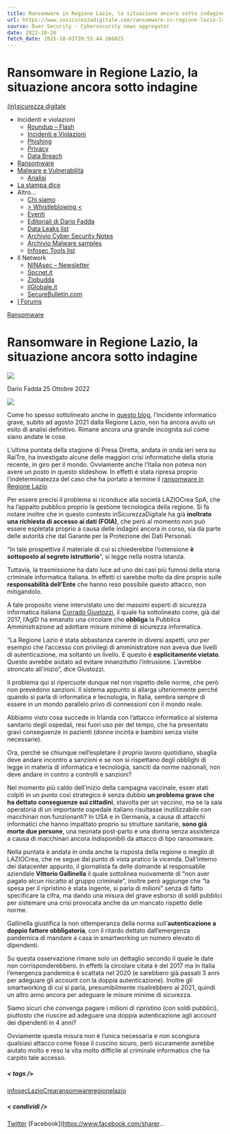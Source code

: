 ```yaml
---
title: Ransomware in Regione Lazio, la situazione ancora sotto indagine
url: https://www.insicurezzadigitale.com/ransomware-in-regione-lazio-la-situazione-ancora-sotto-indagine/
source: Over Security - Cybersecurity news aggregator
date: 2022-10-26
fetch_date: 2025-10-03T20:55:44.266025
---
```


# Ransomware in Regione Lazio, la situazione ancora sotto indagine

[(in)sicurezza digitale](https://insicurezzadigitale.com/)

* Incidenti e violazioni
  + [Roundup – Flash](https://insicurezzadigitale.com/category/roundup/)
  + [Incidenti e Violazioni](https://insicurezzadigitale.com/category/incidenti-e-violazioni/)
  + [Phishing](https://insicurezzadigitale.com/category/phishing/)
  + [Privacy](https://insicurezzadigitale.com/category/privacy/)
  + [Data Breach](https://insicurezzadigitale.com/category/data-breach/)
* [Ransomware](https://insicurezzadigitale.com/category/ransomware/)
* [Malware e Vulnerabilità](https://insicurezzadigitale.com/category/malware-e-vulnerabilita/)
  + [Analisi](https://insicurezzadigitale.com/category/analisi/)
* [La stampa dice](https://insicurezzadigitale.com/la-stampa-dice/)
* Altro…
  + [Chi siamo](https://insicurezzadigitale.com/chi-siamo/)
  + [> Whistleblowing <](https://insicurezzadigitale.com/whistleblowing/)
  + [Eventi](https://insicurezzadigitale.com/category/eventi/)
  + [Editoriali di Dario Fadda](https://blogsicurezza.myblog.it/)
  + [Data Leaks list](https://insicurezzadigitale.com/data-leaks-list/)
  + [Archivio Cyber Security Notes](https://insicurezzadigitale.com/archivio-cyber-security-notes/)
  + [Archivio Malware samples](https://insicurezzadigitale.com/archivio-malware-samples/)
  + [Infosec Tools list](/tool)
* Il Network
  + [NINAsec – Newsletter](https://ninasec.substack.com/)
  + [Spcnet.it](https://www.spcnet.it)
  + [Ziobudda](https://www.ziobudda.org)
  + [ilGlobale.it](https://www.ilglobale.it)
  + [SecureBulletin.com](https://securebulletin.com/)
* [I Forums](https://forum.ransomfeed.it/)

[Ransomware](https://insicurezzadigitale.com/category/ransomware/)

# Ransomware in Regione Lazio, la situazione ancora sotto indagine

![](https://secure.gravatar.com/avatar/0706373a7341ff1dd0bc60952232b77edfc2fcce715f4397e0ecab569e94cfc0?s=48&d=mm&r=g)

Dario Fadda
25 Ottobre 2022

![](https://insicurezzadigitale.com/wp-content/uploads/2022/10/cover_lazio-1024x575.jpg)

Come ho spesso sottolineato anche in [questo blog](https://www.insicurezzadigitale.com/relazione-tra-green-pass-falsi-e-attacchi-apt-a-sanita-italiana/), l’incidente informatico grave, subito ad agosto 2021 dalla Regione Lazio, non ha ancora avuto un esito di analisi definitivo. Rimane ancora una grande incognita sul come siano andate le cose.

L’ultima puntata della stagione di Presa Diretta, andata in onda ieri sera su RaiTre, ha investigato alcune delle maggiori crisi informatiche della storia recente, in giro per il mondo. Ovviamente anche l’Italia non poteva non avere un posto in questo slideshow. In effetti è stata ripresa proprio l’indeterminatezza del caso che ha portato a termine il [ransomware in Regione Lazio](https://www.insicurezzadigitale.com/cosa-sappiamo-dellattacco-ransomware-alla-regione-lazio/).

Per essere precisi il problema si riconduce alla società LAZIOCrea SpA, che ha l’appalto pubblico proprio la gestione tecnologica della regione. Si fa notare inoltre che in questo contesto inSicurezzaDigitale ha già **inoltrato una richiesta di accesso ai dati (FOIA)**, che però al momento non può essere espletata proprio a causa delle indagini ancora in corso, sia da parte delle autorità che dal Garante per la Protezione dei Dati Personali.

“In tale prospettiva il materiale di cui si chiederebbe l’ostensione **è sottoposto al segreto istruttorio**“, si legge nella nostra istanza.

Tuttavia, la trasmissione ha dato luce ad uno dei casi più fumosi della storia criminale informatica italiana. In effetti ci sarebbe molto da dire proprio sulle **responsabilità dell’Ente** che hanno reso possibile questo attacco, non mitigandolo.

A tale proposito viene intervistato uno dei massimi esperti di sicurezza informatica italiana [Corrado Giustozzi](https://twitter.com/sonoclaudio/status/1584735895756111872?s=20&t=AobjtVGwWnjp7VzyD_I9hw), il quale ha sottolineato come, già dal 2017, l’AgID ha emanato una circolare che **obbliga** la Pubblica Amministrazione ad adottare misure minime di sicurezza informatica.

“La Regione Lazio è stata abbastanza carente in diversi aspetti, uno per esempio che l’accesso con privilegi di amministratore non aveva due livelli di autenticazione, ma soltanto un livello. E questo è **esplicitamente vietato**. Questo avrebbe aiutato ad evitare innanzitutto l’intrusione. L’avrebbe stroncato all’inizio”, dice Giustozzi.

Il problema qui si ripercuote dunque nel non rispetto delle norme, che però non prevedono sanzioni. Il sistema appunto si allarga ulteriormente perché quando si parla di informatica e tecnologia, in Italia, sembra sempre di essere in un mondo parallelo privo di connessioni con il mondo reale.

Abbiamo visto cosa succede in Irlanda con l’attacco informatico al sistema sanitario degli ospedali, resi fuori uso per del tempo, che ha presentato gravi conseguenze in pazienti (donne incinta e bambini senza visite necessarie).

Ora, perché se chiunque nell’espletare il proprio lavoro quotidiano, sbaglia deve andare incontro a sanzioni e se non si rispettano degli obblighi di legge in materia di informatica e tecnologia, sanciti da norme nazionali, non deve andare in contro a controlli e sanzioni?

Nel momento più caldo dell’inizio della campagna vaccinale, esser stati colpiti in un punto così strategico è senza dubbio **un problema grave che ha dettato conseguenze sui cittadini**, stavolta per un vaccino, ma se la sala operatoria di un importante ospedale italiano risultasse inutilizzabile con macchinari non funzionanti? In USA e in Germania, a causa di attacchi informatici che hanno impattato proprio su strutture sanitarie, **sono già morte due persone**, una neonata post-parto e una donna senza assistenza a causa di macchinari ancora indisponibili da attacco di tipo ransomware.

Nella puntata è andata in onda anche la risposta della regione o meglio di LAZIOCrea, che ne segue dal punto di vista pratico la vicenda. Dall’interno dei datacenter appunto, il giornalista fa delle domande al responsabile aziendale **Vittorio Gallinella** il quale sottolinea nuovamente di “non aver pagato alcun riscatto al gruppo criminale”, inoltre però aggiunge che “la spesa per il ripristino è stata ingente, si parla di milioni” senza di fatto specificare la cifra, ma dando una misura del grave esborso di soldi pubblici per sistemare una crisi provocata anche da un mancato rispetto delle norme.

Gallinella giustifica la non ottemperanza della norma sull’**autenticazione a doppio fattore obbligatoria**, con il ritardo dettato dall’emergenza pandemica di mandare a casa in smartworking un numero elevato di dipendenti.

Su questa osservazione rimane solo un dettaglio secondo il quale le date non corrisponderebbero. In effetti la circolare citata è del 2017 ma in Italia l’emergenza pandemica è scattata nel 2020 (e sarebbero già passati 3 anni per adeguare gli account con la doppia autenticazione). Inoltre gli smartworking di cui si parla, presumibilmente risalirebbero al 2021, quindi un altro anno ancora per adeguare le misure minime di sicurezza.

Siamo sicuri che convenga pagare i milioni di ripristino (con soldi pubblici), piuttosto che riuscire ad adeguare una doppia autenticazione agli account dei dipendenti in 4 anni?

Ovviamente questa misura non è l’unica necessaria e non scongiura qualsiasi attacco come fosse il cuscino sicuro, però sicuramente avrebbe aiutato molto e reso la vita molto difficile al criminale informatico che ha carpito tale accesso.

##### < tags />

[infosec](https://insicurezzadigitale.com/tag/infosec/)[LazioCrea](https://insicurezzadigitale.com/tag/laziocrea/)[ransomware](https://insicurezzadigitale.com/tag/ransomware/)[regionelazio](https://insicurezzadigitale.com/tag/regionelazio/)

##### < condividi />

[Twitter](https://twitter.com/intent/tweet?text=Ransomware+in+Regione+Lazio%2C+la+situazione+ancora+sotto+indagine&url=https://insicurezzadigitale.com/ransomware-in-regione-lazio-la-situazione-ancora-sotto-indagine/)
[Facebook](https://www.facebook.com/sharer...